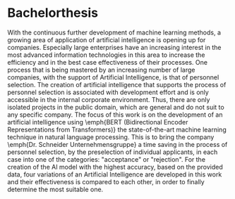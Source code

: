 # Bachelorthesis
With the continuous further development of machine learning methods, a growing area of application of artificial intelligence is opening up for companies.  Especially large enterprises have an increasing interest in the most advanced information technologies in this area to increase the efficiency and in the best case effectiveness of their processes. One process that is being mastered by an increasing number of large companies, with the support of Artificial Intelligence, is that of personnel selection.   The creation of artificial intelligence that supports the process of personnel selection is associated with development effort and is only accessible in the internal corporate environment. Thus, there are only isolated projects in the public domain, which are general and do not suit to any specific company.   The focus of this work is on the development of an artificial intelligence using \emph{BERT (Bidirectional Encoder Representations from Transformers)} the state-of-the-art machine learning technique in natural language processing. This is to bring the company \emph{Dr. Schneider Unternehmensgruppe} a time saving in the process of personnel selection, by the preselection of individual applicants, in each case into one of the categories: "acceptance" or "rejection". For the creation of the AI model with the highest accuracy, based on the provided data, four variations of an Artificial Intelligence are developed in this work and their effectiveness is compared to each other, in order to finally determine the most suitable one.  
